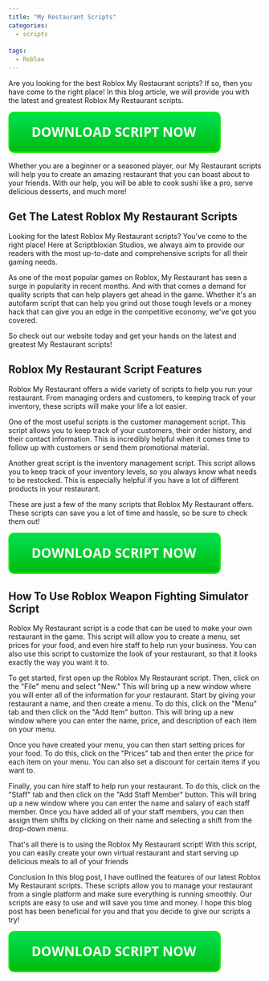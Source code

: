 ```yaml
---
title: "My Restaurant Scripts"
categories:
  - scripts
  
tags:
  - Roblox
---
```


Are you looking for the best Roblox My Restaurant scripts? If so, then you have come to the right place! In this blog article, we will provide you with the latest and greatest Roblox My Restaurant scripts.

[![script button](https://github.com/robloxpaste/robloxpaste.github.io/blob/main/script_button.png?raw=true)](https://rbxpaste.com/latest-script)


Whether you are a beginner or a seasoned player, our My Restaurant scripts will help you to create an amazing restaurant that you can boast about to your friends. With our help, you will be able to cook sushi like a pro, serve delicious desserts, and much more!

## Get The Latest Roblox My Restaurant Scripts

Looking for the latest Roblox My Restaurant scripts? You've come to the right place! Here at Scriptbloxian Studios, we always aim to provide our readers with the most up-to-date and comprehensive scripts for all their gaming needs.

As one of the most popular games on Roblox, My Restaurant has seen a surge in popularity in recent months. And with that comes a demand for quality scripts that can help players get ahead in the game. Whether it's an autofarm script that can help you grind out those tough levels or a money hack that can give you an edge in the competitive economy, we've got you covered.

So check out our website today and get your hands on the latest and greatest My Restaurant scripts!

## Roblox My Restaurant Script Features

Roblox My Restaurant offers a wide variety of scripts to help you run your restaurant. From managing orders and customers, to keeping track of your inventory, these scripts will make your life a lot easier.

One of the most useful scripts is the customer management script. This script allows you to keep track of your customers, their order history, and their contact information. This is incredibly helpful when it comes time to follow up with customers or send them promotional material.

Another great script is the inventory management script. This script allows you to keep track of your inventory levels, so you always know what needs to be restocked. This is especially helpful if you have a lot of different products in your restaurant.

These are just a few of the many scripts that Roblox My Restaurant offers. These scripts can save you a lot of time and hassle, so be sure to check them out!

[![script button](https://github.com/robloxpaste/robloxpaste.github.io/blob/main/script_button.png?raw=true)](https://rbxpaste.com/latest-script)

## How To Use Roblox Weapon Fighting Simulator Script
Roblox My Restaurant script is a code that can be used to make your own restaurant in the game. This script will allow you to create a menu, set prices for your food, and even hire staff to help run your business. You can also use this script to customize the look of your restaurant, so that it looks exactly the way you want it to.

To get started, first open up the Roblox My Restaurant script. Then, click on the "File" menu and select "New." This will bring up a new window where you will enter all of the information for your restaurant. Start by giving your restaurant a name, and then create a menu. To do this, click on the "Menu" tab and then click on the "Add Item" button. This will bring up a new window where you can enter the name, price, and description of each item on your menu.

Once you have created your menu, you can then start setting prices for your food. To do this, click on the "Prices" tab and then enter the price for each item on your menu. You can also set a discount for certain items if you want to.

Finally, you can hire staff to help run your restaurant. To do this, click on the "Staff" tab and then click on the "Add Staff Member" button. This will bring up a new window where you can enter the name and salary of each staff member. Once you have added all of your staff members, you can then assign them shifts by clicking on their name and selecting a shift from the drop-down menu.

That's all there is to using the Roblox My Restaurant script! With this script, you can easily create your own virtual restaurant and start serving up delicious meals to all of your friends

Conclusion
In this blog post, I have outlined the features of our latest Roblox My Restaurant scripts. These scripts allow you to manage your restaurant from a single platform and make sure everything is running smoothly. Our scripts are easy to use and will save you time and money. I hope this blog post has been beneficial for you and that you decide to give our scripts a try!

[![script button](https://github.com/robloxpaste/robloxpaste.github.io/blob/main/script_button.png?raw=true)](https://rbxpaste.com/latest-script)